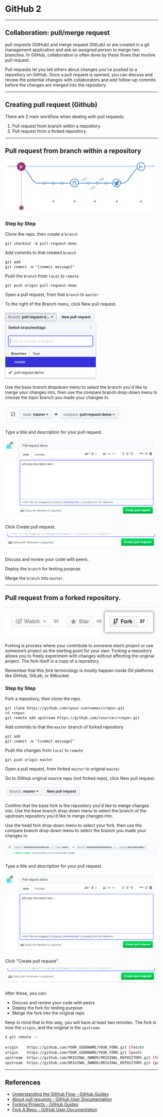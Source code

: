 # GitHub 2

---

## Collaboration: pull/merge request

pull requests (GitHub) and merge request (GitLab) or are created in a git management application and ask an assigned person to merge two branches. In GitHub, collaboration is often done by these flows that involve pull request.

Pull requests let you tell others about changes you've pushed to a repository on GitHub. Once a pull request is opened, you can discuss and review the potential changes with collaborators and add follow-up commits before the changes are merged into the repository.

---

## Creating pull request (Github)

There are 2 main workflow when dealing with pull requests:

1.  Pull request from branch within a repository.
1.  Pull request from a forked repository.

---

## Pull request from branch within a repository

[![](./assets/github-flow.png)](https://guides.github.com/introduction/flow)

### Step by Step

Clone the repo, then create a `branch`

```
git checkout -b pull-request-demo
```

Add commits to that created `branch`

```
git add
git commit -m "[commit message]"
```

Push the `branch` from `local` to `remote`

```
git push origin pull-request-demo
```

Open a pull request, from that `branch` to `master`

To the right of the Branch menu, click New pull request.

![](./assets/select-branch.png)

Use the base branch dropdown menu to select the branch you'd like to merge your changes into, then use the compare branch drop-down menu to choose the topic branch you made your changes in.

![](./assets/select-branch-2.png)

Type a title and description for your pull request.

![](./assets/add-title-and-description.png)

Click Create pull request.

![](./assets/create-pull-request-button.png)

Discuss and review your code with peers.

Deploy the `branch` for testing purpose.

Merge the `branch` into `master`.

---

## Pull request from a forked repository.

[![](./assets/github-fork.png)](https://guides.github.com/activities/forking)

Forking is process where your contribute to someone else’s project or use someone’s project as the starting point for your own. Forking a repository allows you to freely experiment with changes without affecting the original project. The fork itself is a copy of a repository.

Remember that this _fork_ terminology is mostly happen inside Git platforms like GitHub, GitLab, or Bitbucket.

### Step by Step

Fork a repository, then clone the repo

```
git clone https://github.com/<your-username>/<repo>.git
cd <repo>
git remote add upstream https://github.com/<source>/<repo>.git
```

Add commits to that the `master` branch of forked repository

```
git add
git commit -m "[commit message]"
```

Push the changes from `local` to `remote`

```
git push origin master
```

Open a pull request, from forked `master` to original `master`

Go to GitHub original source repo (not forked repo), click New pull request.

![](./assets/new-pull-request-master.png)

Confirm that the base fork is the repository you'd like to merge changes into. Use the base branch drop-down menu to select the branch of the upstream repository you'd like to merge changes into.

Use the head fork drop-down menu to select your fork, then use the compare branch drop-down menu to select the branch you made your changes in.

![](./assets/select-base-and-head-fork.png)

Type a title and description for your pull request.

![](./assets/add-title-and-description.png)

Click "Create pull request".

![](./assets/create-pull-request-button.png)

After these, you can:

* Discuss and review your code with peers
* Deploy the fork for testing purpose
* Merge the fork into the original repo

Keep in mind that in this way, you will have at least two remotes. The fork is now the `origin`, and the original is the `upstream`.

```sh
$ git remote -v

origin    https://github.com/YOUR_USERNAME/YOUR_FORK.git (fetch)
origin    https://github.com/YOUR_USERNAME/YOUR_FORK.git (push)
upstream  https://github.com/ORIGINAL_OWNER/ORIGINAL_REPOSITORY.git (fetch)
upstream  https://github.com/ORIGINAL_OWNER/ORIGINAL_REPOSITORY.git (push)
```

---

## References

* [Understanding the GitHub Flow - GitHub Guides](https://guides.github.com/introduction/flow)
* [About pull requests - GitHub User Documentation](https://help.github.com/articles/about-pull-requests)
* [Forking Projects - GitHub Guides](https://guides.github.com/activities/forking)
* [Fork A Repo - GitHub User Documentation](https://help.github.com/articles/fork-a-repo)
